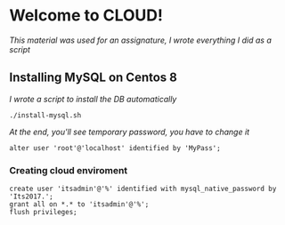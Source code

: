 # Welcome to CLOUD!
_This material was used for an assignature, I wrote everything I did as a script_

## Installing MySQL on Centos 8
_I wrote a script to install the DB automatically_
```
./install-mysql.sh
```
_At the end, you'll see temporary password, you have to change it_
```
alter user 'root'@'localhost' identified by 'MyPass';
```

### Creating cloud enviroment
```
create user 'itsadmin'@'%' identified with mysql_native_password by 'Its2017.';
grant all on *.* to 'itsadmin'@'%';
flush privileges;
```
